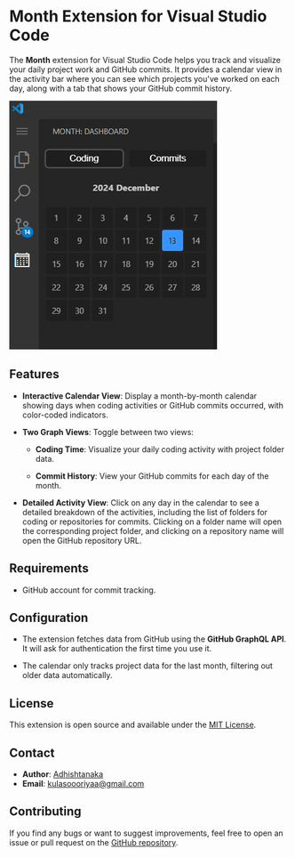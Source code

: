 # Month Extension for Visual Studio Code

The **Month** extension for Visual Studio Code helps you track and visualize your daily project work and GitHub commits. It provides a calendar view in the activity bar where you can see which projects you've worked on each day, along with a tab that shows your GitHub commit history.

![Calendar View](screenshot/a1.gif)

## Features

- **Interactive Calendar View**: Display a month-by-month calendar showing days when coding activities or GitHub commits occurred, with color-coded indicators.

- **Two Graph Views**: Toggle between two views:

  - **Coding Time**: Visualize your daily coding activity with project folder data.

  - **Commit History**: View your GitHub commits for each day of the month.

- **Detailed Activity View**: Click on any day in the calendar to see a detailed breakdown of the activities, including the list of folders for coding or repositories for commits. Clicking on a folder name will open the corresponding project folder, and clicking on a repository name will open the GitHub repository URL.

## Requirements

- GitHub account for commit tracking.

## Configuration

- The extension fetches data from GitHub using the **GitHub GraphQL API**. It will ask for authentication the first time you use it.
  
- The calendar only tracks project data for the last month, filtering out older data automatically.

## License

This extension is open source and available under the [MIT License](LICENSE).

## Contact

- **Author**: [Adhishtanaka](https://github.com/Adhishtanaka)
- **Email**: kulasoooriyaa@gmail.com

## Contributing

If you find any bugs or want to suggest improvements, feel free to open an issue or pull request on the [GitHub repository](https://github.com/Adhishtanaka/Month-Extension).
